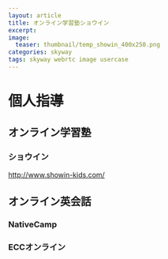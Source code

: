 ```yaml
---
layout: article
title: オンライン学習塾ショウイン
excerpt: 
image:
  teaser: thumbnail/temp_showin_400x250.png
categories: skyway
tags: skyway webrtc image usercase
---
```


# 個人指導

## オンライン学習塾

### ショウイン

http://www.showin-kids.com/

## オンライン英会話

### NativeCamp

### ECCオンライン


